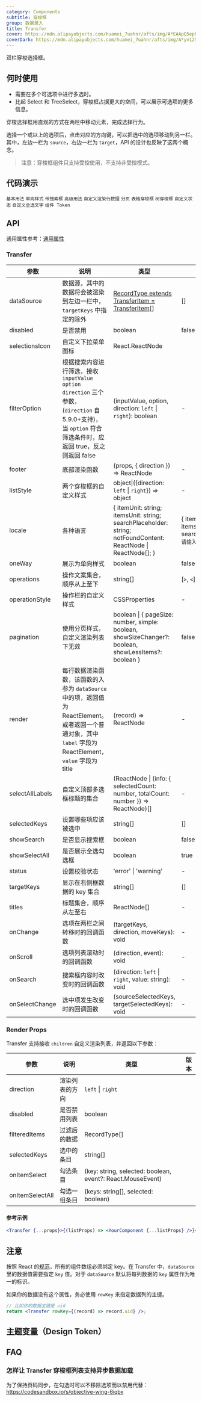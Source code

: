 ```yaml
---
category: Components
subtitle: 穿梭框
group: 数据录入
title: Transfer
cover: https://mdn.alipayobjects.com/huamei_7uahnr/afts/img/A*EAApQ5ephigAAAAAAAAAAAAADrJ8AQ/original
coverDark: https://mdn.alipayobjects.com/huamei_7uahnr/afts/img/A*yv12S4sSRAEAAAAAAAAAAAAADrJ8AQ/original
---
```


双栏穿梭选择框。

## 何时使用

- 需要在多个可选项中进行多选时。
- 比起 Select 和 TreeSelect，穿梭框占据更大的空间，可以展示可选项的更多信息。

穿梭选择框用直观的方式在两栏中移动元素，完成选择行为。

选择一个或以上的选项后，点击对应的方向键，可以把选中的选项移动到另一栏。其中，左边一栏为 `source`，右边一栏为 `target`，API 的设计也反映了这两个概念。

> 注意：穿梭框组件只支持受控使用，不支持非受控模式。

## 代码演示

<!-- prettier-ignore -->
<code src="./demo/basic.tsx">基本用法</code>
<code src="./demo/oneWay.tsx">单向样式</code>
<code src="./demo/search.tsx">带搜索框</code>
<code src="./demo/advanced.tsx">高级用法</code>
<code src="./demo/custom-item.tsx">自定义渲染行数据</code>
<code src="./demo/large-data.tsx">分页</code>
<code src="./demo/table-transfer.tsx">表格穿梭框</code>
<code src="./demo/tree-transfer.tsx">树穿梭框</code>
<code src="./demo/status.tsx">自定义状态</code>
<code src="./demo/custom-select-all-labels.tsx" debug>自定义全选文字</code>
<code src="./demo/component-token.tsx" debug>组件 Token</code>

## API

通用属性参考：[通用属性](/docs/react/common-props)

### Transfer

| 参数 | 说明 | 类型 | 默认值 | 版本 |
| --- | --- | --- | --- | --- |
| dataSource | 数据源，其中的数据将会被渲染到左边一栏中，`targetKeys` 中指定的除外 | [RecordType extends TransferItem = TransferItem](https://github.com/ant-design/ant-design/blob/1bf0bab2a7bc0a774119f501806e3e0e3a6ba283/components/transfer/index.tsx#L12)\[] | \[] |  |
| disabled | 是否禁用 | boolean | false |  |
| selectionsIcon | 自定义下拉菜单图标 | React.ReactNode |  | 5.8.0 |
| filterOption | 根据搜索内容进行筛选，接收 `inputValue` `option` `direction` 三个参数，(`direction` 自5.9.0+支持)，当 `option` 符合筛选条件时，应返回 true，反之则返回 false | (inputValue, option, direction: `left` \| `right`): boolean | - |  |
| footer | 底部渲染函数 | (props, { direction }) => ReactNode | - | direction: 4.17.0 |
| listStyle | 两个穿梭框的自定义样式 | object\|({direction: `left` \| `right`}) => object | - |  |
| locale | 各种语言 | { itemUnit: string; itemsUnit: string; searchPlaceholder: string; notFoundContent: ReactNode \| ReactNode[]; } | { itemUnit: `项`, itemsUnit: `项`, searchPlaceholder: `请输入搜索内容` } |  |
| oneWay | 展示为单向样式 | boolean | false | 4.3.0 |
| operations | 操作文案集合，顺序从上至下 | string\[] | \[`>`, `<`] |  |
| operationStyle | 操作栏的自定义样式 | CSSProperties | - |  |
| pagination | 使用分页样式，自定义渲染列表下无效 | boolean \| { pageSize: number, simple: boolean, showSizeChanger?: boolean, showLessItems?: boolean } | false | 4.3.0 |
| render | 每行数据渲染函数，该函数的入参为 `dataSource` 中的项，返回值为 ReactElement。或者返回一个普通对象，其中 `label` 字段为 ReactElement，`value` 字段为 title | (record) => ReactNode | - |  |
| selectAllLabels | 自定义顶部多选框标题的集合 | (ReactNode \| (info: { selectedCount: number, totalCount: number }) => ReactNode)\[] | - |  |
| selectedKeys | 设置哪些项应该被选中 | string\[] | \[] |  |
| showSearch | 是否显示搜索框 | boolean | false |  |
| showSelectAll | 是否展示全选勾选框 | boolean | true |  |
| status | 设置校验状态 | 'error' \| 'warning' | - | 4.19.0 |
| targetKeys | 显示在右侧框数据的 key 集合 | string\[] | \[] |  |
| titles | 标题集合，顺序从左至右 | ReactNode\[] | - |  |
| onChange | 选项在两栏之间转移时的回调函数 | (targetKeys, direction, moveKeys): void | - |  |
| onScroll | 选项列表滚动时的回调函数 | (direction, event): void | - |  |
| onSearch | 搜索框内容时改变时的回调函数 | (direction: `left` \| `right`, value: string): void | - |  |
| onSelectChange | 选中项发生改变时的回调函数 | (sourceSelectedKeys, targetSelectedKeys): void | - |  |

### Render Props

Transfer 支持接收 `children` 自定义渲染列表，并返回以下参数：

| 参数 | 说明 | 类型 | 版本 |
| --- | --- | --- | --- |
| direction | 渲染列表的方向 | `left` \| `right` |  |
| disabled | 是否禁用列表 | boolean |  |
| filteredItems | 过滤后的数据 | RecordType\[] |  |
| selectedKeys | 选中的条目 | string\[] |  |
| onItemSelect | 勾选条目 | (key: string, selected: boolean, event?: React.MouseEvent) |  |
| onItemSelectAll | 勾选一组条目 | (keys: string\[], selected: boolean) |  |

#### 参考示例

```jsx
<Transfer {...props}>{(listProps) => <YourComponent {...listProps} />}</Transfer>
```

## 注意

按照 React 的[规范](http://facebook.github.io/react/docs/lists-and-keys.html#keys)，所有的组件数组必须绑定 key。在 Transfer 中，`dataSource` 里的数据值需要指定 `key` 值。对于 `dataSource` 默认将每列数据的 `key` 属性作为唯一的标识。

如果你的数据没有这个属性，务必使用 `rowKey` 来指定数据列的主键。

```jsx
// 比如你的数据主键是 uid
return <Transfer rowKey={(record) => record.uid} />;
```

## 主题变量（Design Token）

<ComponentTokenTable component="Transfer"></ComponentTokenTable>

## FAQ

### 怎样让 Transfer 穿梭框列表支持异步数据加载

为了保持页码同步，在勾选时可以不移除选项而以禁用代替：<https://codesandbox.io/s/objective-wing-6iqbx>
